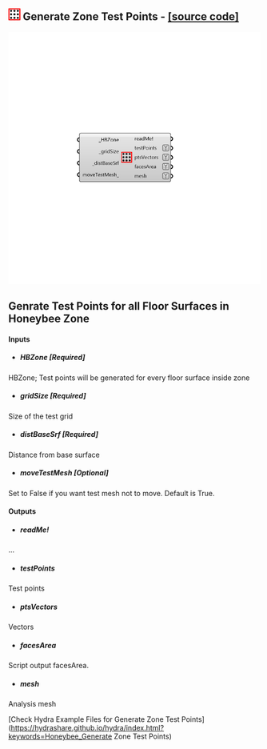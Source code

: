 ## ![](../../images/icons/Generate_Zone_Test_Points.png) Generate Zone Test Points - [[source code]](https://github.com/ladybug-tools/honeybee-legacy/tree/master/src/Honeybee_Generate%20Zone%20Test%20Points.py)

![](../../images/components/Generate_Zone_Test_Points.png)

Genrate Test Points for all Floor Surfaces in Honeybee Zone
 -
 

#### Inputs
* ##### HBZone [Required]
HBZone; Test points will be generated for every floor surface inside zone
* ##### gridSize [Required]
Size of the test grid
* ##### distBaseSrf [Required]
Distance from base surface
* ##### moveTestMesh [Optional]
Set to False if you want test mesh not to move. Default is True.

#### Outputs
* ##### readMe!
...
* ##### testPoints
Test points
* ##### ptsVectors
Vectors
* ##### facesArea
Script output facesArea.
* ##### mesh
Analysis mesh


[Check Hydra Example Files for Generate Zone Test Points](https://hydrashare.github.io/hydra/index.html?keywords=Honeybee_Generate Zone Test Points)